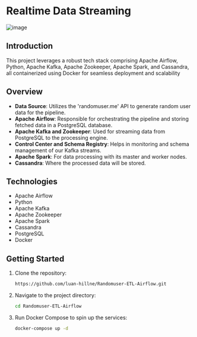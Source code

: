 #  Realtime Data Streaming 
![image](https://i0.wp.com/i.morioh.com/200806/bf221e77.webp?resize=413%2C228&ssl=1)

## Introduction

This project leverages a robust tech stack comprising Apache Airflow, Python, Apache Kafka, Apache Zookeeper, Apache Spark, and Cassandra, all containerized using Docker for seamless deployment and scalability

## Overview

- **Data Source**: Utilizes the 'randomuser.me' API to generate random user data for the pipeline.
- **Apache Airflow**: Responsible for orchestrating the pipeline and storing fetched data in a PostgreSQL database.
- **Apache Kafka and Zookeeper**: Used for streaming data from PostgreSQL to the processing engine.
- **Control Center and Schema Registry**: Helps in monitoring and schema management of our Kafka streams.
- **Apache Spark**: For data processing with its master and worker nodes.
- **Cassandra**: Where the processed data will be stored.

## Technologies

- Apache Airflow
- Python
- Apache Kafka
- Apache Zookeeper
- Apache Spark
- Cassandra
- PostgreSQL
- Docker

## Getting Started

1. Clone the repository:
    ```bash
    https://github.com/luan-hillne/Randomuser-ETL-Airflow.git
    ```

2. Navigate to the project directory:
    ```bash
    cd Randomuser-ETL-Airflow
    ```

3. Run Docker Compose to spin up the services:
    ```bash
    docker-compose up -d
    ```
